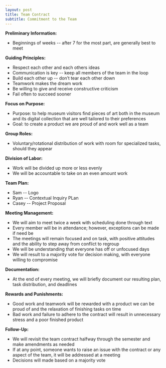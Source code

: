 ```yaml
---
layout: post
title: Team Contract
subtitle: Commitment to the Team
---
```


**Preliminary Information:**
* Beginnings of weeks -- after 7 for the most part, are generally best to meet

**Guiding Principles:**
* Respect each other and each others ideas
* Communication is key -- keep all members of the team in the loop
* Build each other up -- don’t tear each other down
* Teamwork makes the dream work
* Be willing to give and receive constructive criticism
* Fail often to succeed sooner

**Focus on Purpose:**
* Purpose: to help museum visitors find pieces of art both in the museum and its digital collection that are well tailored to their preferences
* Goal: to create a product we are proud of and work well as a team

**Group Roles:**
* Voluntary/rotational distribution of work with room for specialized tasks, should they appear

**Division of Labor:**
* Work will be divided up more or less evenly
* We will be accountable to take on an even amount work

**Team Plan:**
* Sam -- Logo
* Ryan -- Contextual Inquiry PLan
* Casey -- Project Proposal 

**Meeting Management:**
* We will aim to meet twice a week with scheduling done through text
* Every member will be in attendance; however, exceptions can be made if need be
* The meetings will remain focused and on task, with positive attitudes and the ability to step away from conflict to regroup
* We will be understanding that everyone has off or unfocused days
* We will result to a majority vote for decision making, with everyone willing to compromise

**Documentation:**
* At the end of every meeting, we will briefly document our resulting plan, task distribution, and deadlines

**Rewards and Punishments:**
* Good work and teamwork will be rewarded with a product we can be proud of and the relaxation of finishing tasks on time
* Bad work and failure to adhere to the contract will result in unnecessary stress and a poor finished product

**Follow-Up:**
* We will revisit the team contract halfway through the semester and make amendments as needed
* If at any point, someone wants to raise an issue with the contract or any aspect of the team, it will be addressed at a meeting
* Decisions will made based on a majority vote

